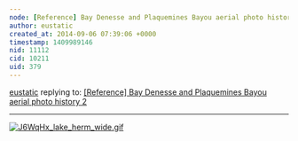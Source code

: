 ```yaml
---
node: [Reference] Bay Denesse and Plaquemines Bayou aerial photo history  2
author: eustatic
created_at: 2014-09-06 07:39:06 +0000
timestamp: 1409989146
nid: 11112
cid: 10211
uid: 379
---
```




[eustatic](../profile/eustatic) replying to: [[Reference] Bay Denesse and Plaquemines Bayou aerial photo history  2](../notes/eustatic/09-06-2014/reference-bay-denesse-and-plaquemines-bayou-aerial-photo-history-2)

----

[![J6WqHx_lake_herm_wide.gif](https://i.publiclab.org/system/images/photos/000/006/635/medium/J6WqHx_lake_herm_wide.gif)](https://i.publiclab.org/system/images/photos/000/006/635/original/J6WqHx_lake_herm_wide.gif)

